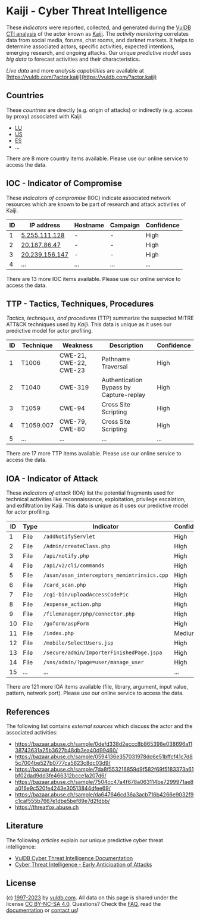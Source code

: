 # Kaiji - Cyber Threat Intelligence

These _indicators_ were reported, collected, and generated during the [VulDB CTI analysis](https://vuldb.com/?kb.cti) of the actor known as [Kaiji](https://vuldb.com/?actor.kaiji). The _activity monitoring_ correlates data from social media, forums, chat rooms, and darknet markets. It helps to determine associated actors, specific activities, expected intentions, emerging research, and ongoing attacks. Our unique _predictive model_ uses _big data_ to forecast activities and their characteristics.

_Live data_ and more _analysis capabilities_ are available at [https://vuldb.com/?actor.kaiji](https://vuldb.com/?actor.kaiji)

## Countries

These _countries_ are directly (e.g. origin of attacks) or indirectly (e.g. access by proxy) associated with Kaiji:

* [LU](https://vuldb.com/?country.lu)
* [US](https://vuldb.com/?country.us)
* [ES](https://vuldb.com/?country.es)
* ...

There are 8 more country items available. Please use our online service to access the data.

## IOC - Indicator of Compromise

These _indicators of compromise_ (IOC) indicate associated network resources which are known to be part of research and attack activities of Kaiji.

ID | IP address | Hostname | Campaign | Confidence
-- | ---------- | -------- | -------- | ----------
1 | [5.255.111.128](https://vuldb.com/?ip.5.255.111.128) | - | - | High
2 | [20.187.86.47](https://vuldb.com/?ip.20.187.86.47) | - | - | High
3 | [20.239.156.147](https://vuldb.com/?ip.20.239.156.147) | - | - | High
4 | ... | ... | ... | ...

There are 13 more IOC items available. Please use our online service to access the data.

## TTP - Tactics, Techniques, Procedures

_Tactics, techniques, and procedures_ (TTP) summarize the suspected MITRE ATT&CK techniques used by _Kaiji_. This data is unique as it uses our predictive model for actor profiling.

ID | Technique | Weakness | Description | Confidence
-- | --------- | -------- | ----------- | ----------
1 | T1006 | CWE-21, CWE-22, CWE-23 | Pathname Traversal | High
2 | T1040 | CWE-319 | Authentication Bypass by Capture-replay | High
3 | T1059 | CWE-94 | Cross Site Scripting | High
4 | T1059.007 | CWE-79, CWE-80 | Cross Site Scripting | High
5 | ... | ... | ... | ...

There are 17 more TTP items available. Please use our online service to access the data.

## IOA - Indicator of Attack

These _indicators of attack_ (IOA) list the potential fragments used for technical activities like reconnaissance, exploitation, privilege escalation, and exfiltration by Kaiji. This data is unique as it uses our predictive model for actor profiling.

ID | Type | Indicator | Confidence
-- | ---- | --------- | ----------
1 | File | `/addNotifyServlet` | High
2 | File | `/Admin/createClass.php` | High
3 | File | `/api/notify.php` | High
4 | File | `/api/v2/cli/commands` | High
5 | File | `/asan/asan_interceptors_memintrinsics.cpp` | High
6 | File | `/card_scan.php` | High
7 | File | `/cgi-bin/uploadAccessCodePic` | High
8 | File | `/expense_action.php` | High
9 | File | `/filemanager/php/connector.php` | High
10 | File | `/goform/aspForm` | High
11 | File | `/index.php` | Medium
12 | File | `/mobile/SelectUsers.jsp` | High
13 | File | `/secure/admin/ImporterFinishedPage.jspa` | High
14 | File | `/sns/admin/?page=user/manage_user` | High
15 | ... | ... | ...

There are 121 more IOA items available (file, library, argument, input value, pattern, network port). Please use our online service to access the data.

## References

The following list contains _external sources_ which discuss the actor and the associated activities:

* https://bazaar.abuse.ch/sample/0defd338d2eccc8b865398e038696a1138743631a25b3627b48db3ea40d99460/
* https://bazaar.abuse.ch/sample/0594136e357031978dc6e51bffcf41c7d85c7004be527b0777ca5623c8dc03d9/
* https://bazaar.abuse.ch/sample/7da8f553216859d9f582f69f5183373a61bf02dad9dd3fe466312bcce1a207d6/
* https://bazaar.abuse.ch/sample/7504cc47a4f678a063114be7299971ae8a016e9c520fe4243e30513844dfee69/
* https://bazaar.abuse.ch/sample/da647646cd36a3acb716b4266e9032f9c1caf555b7667e1dbe5bef89e7d2fdbb/
* https://threatfox.abuse.ch

## Literature

The following _articles_ explain our unique predictive cyber threat intelligence:

* [VulDB Cyber Threat Intelligence Documentation](https://vuldb.com/?kb.cti)
* [Cyber Threat Intelligence - Early Anticipation of Attacks](https://www.scip.ch/en/?labs.20201022)

## License

(c) [1997-2023](https://vuldb.com/?kb.changelog) by [vuldb.com](https://vuldb.com/?kb.about). All data on this page is shared under the license [CC BY-NC-SA 4.0](https://creativecommons.org/licenses/by-nc-sa/4.0/). Questions? Check the [FAQ](https://vuldb.com/?kb.faq), read the [documentation](https://vuldb.com/?kb) or [contact us](https://vuldb.com/?contact)!
